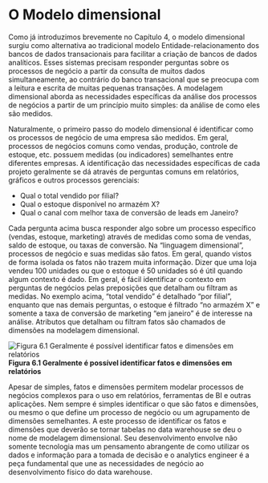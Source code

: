 # O Modelo dimensional

Como já introduzimos brevemente no Capítulo 4, o modelo dimensional surgiu como alternativa ao tradicional modelo Entidade-relacionamento dos bancos de dados transacionais para facilitar a criação de bancos de dados analíticos. Esses sistemas precisam responder perguntas sobre os processos de negócio a partir da consulta de muitos dados simultaneamente, ao contrário do banco transacional que se preocupa com a leitura e escrita de muitas pequenas transações. A modelagem dimensional aborda as necessidades específicas da análise dos processos de negócios a partir de um princípio muito simples: da análise de como eles são medidos.

Naturalmente, o primeiro passo do modelo dimensional é identificar como os processos de negócio de uma empresa são medidos. Em geral, processos de negócios comuns como vendas, produção, controle de estoque, etc. possuem medidas (ou indicadores) semelhantes entre diferentes empresas. A identificação das necessidades específicas de cada projeto geralmente se dá através de perguntas comuns em relatórios, gráficos e outros processos gerenciais:

- Qual o total vendido por filial?
- Qual o estoque disponível no armazém X?
- Qual o canal com melhor taxa de conversão de leads em Janeiro?

Cada pergunta acima busca responder algo sobre um processo específico (vendas, estoque, marketing) através de medidas como soma de vendas, saldo de estoque, ou taxas de conversão. Na “linguagem dimensional”, processos de negócio e suas medidas são fatos. Em geral, quando vistos de forma isolada os fatos não trazem muita informação. Dizer que uma loja vendeu 100 unidades ou que o estoque é 50 unidades só é útil quando algum contexto é dado. Em geral, é fácil identificar o contexto em perguntas de negócios pelas preposições que detalham ou filtram as medidas. No exemplo acima, “total vendido” é detalhado “por filial”, enquanto que nas demais perguntas, o estoque é filtrado “no armazém X” e somente a taxa de conversão de marketing “em janeiro” é de interesse na análise. Atributos que detalham ou filtram fatos são chamados de dimensões na modelagem dimensional. 

![Figura 6.1 Geralmente é possível  identificar fatos e dimensões em relatórios](/engenharia-analytics-intro/cap6/screenshot_from_2022-02-20_18-07-41.png)
**Figura 6.1 Geralmente é possível  identificar fatos e dimensões em relatórios**

Apesar de simples, fatos e dimensões permitem modelar processos de negócios complexos para o uso em relatórios, ferramentas de BI e outras aplicações. Nem sempre é simples identificar o que são fatos e dimensões, ou mesmo o que define um processo de negócio ou um agrupamento de dimensões semelhantes. A este processo de identificar os fatos e dimensões que deverão se tornar tabelas no data warehouse se deu o nome de modelagem dimensional. Seu desenvolvimento envolve não somente tecnologia mas um pensamento abrangente de como utilizar os dados e informação para a tomada de decisão e o analytics engineer é a peça fundamental que une as necessidades de negócio ao desenvolvimento físico do data warehouse.